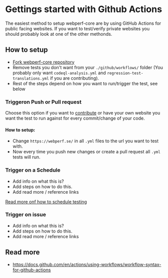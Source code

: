 # Gettings started with Github Actions

The easiest method to setup webperf-core are by using GitHub Actions for public facing websites.
If you want to test/verify private websites you should probably look at one of the other methonds.

## How to setup
- [Fork webperf-core repository](https://github.com/Webperf-se/webperf_core/fork?fragment=1)
- Remove tests you don't want from your `./github/workflows/` folder (You probably only want `codeql-analysis.yml` and `regression-test-translations.yml` if you are contributing).
- Rest of the steps depend on how you want to run/trigger the test, see below

### Triggeron Push or Pull request

Choose this option if you want to [contribute](CONTRIBUTING.md) or have your own website you want the test to run against for every commit/change of your code.

#### How to setup:

- Change `https://webperf.se/` in all `.yml` files to the url you want to test with.
- Now every time you push new changes or create a pull request all `.yml` tests will run.

### Trigger on a Schedule

- Add info on what this is?
- Add steps on how to do this.
- Add read more / reference links

[Read more onf how to schedule testing](https://docs.github.com/en/actions/using-workflows/workflow-syntax-for-github-actions#onschedule)

### Trigger on issue

- Add info on what this is?
- Add steps on how to do this.
- Add read more / reference links


## Read more

- https://docs.github.com/en/actions/using-workflows/workflow-syntax-for-github-actions
